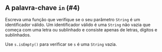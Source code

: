 ## A palavra-chave `in` (#4)

Escreva uma função que verifique se o seu parâmetro `String` é um identificador válido. Um identificador válido é uma `String` não vazia que começa com uma letra ou sublinhado e consiste apenas de letras, dígitos e sublinhados.

Use `s.isEmpty()` para verificar se `s` é uma `String` vazia.
